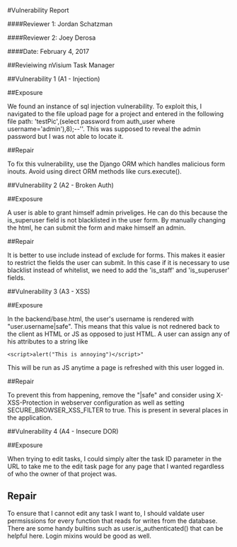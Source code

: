 #Vulnerability Report

####Reviewer 1: Jordan Schatzman

####Reviewer 2: Joey Derosa

####Date: February 4, 2017 

##Revieiwing nVisium Task Manager

##Vulnerability 1 (A1 - Injection)

##Exposure

We found an instance of sql injection vulnerability.  To exploit this, I navigated to the file upload page for a project and entered in the following file path: 'testPic',(select password from auth_user where username='admin'),8);--''.  This was supposed to reveal the admin password but I was not able to locate it.

##Repair

To fix this vulnerability, use the Django ORM which handles malicious form inouts.  Avoid using direct ORM methods like curs.execute().


##Vulnerability 2 (A2 - Broken Auth)

##Exposure

A user is able to grant himself admin priveliges.  He can do this because the is_superuser field is not blacklisted in the user form.  By manually changing the html, he can submit the form and make himself an admin.

##Repair

It is better to use include instead of exclude for forms.  This makes it easier to restrict the fields the user can submit.  In this case if it is necessary to use blacklist instead of whitelist, we need to add the 'is_staff' and 'is_superuser' fields.


##Vulnerability 3 (A3 - XSS)

##Exposure

In the backend/base.html, the user's username is rendered with "user.username|safe".  This means that this value is not rednered back to the client as HTML or JS as opposed to just HTML.  A user can assign any of his attributes to a string like 

```
<script>alert("This is annoying")</script>"

```

This will be run as JS anytime a page is refreshed with this user logged in.

##Repair

To prevent this from happening, remove the "|safe" and consider using X-XSS-Protection in webserver configuration as well as setting SECURE_BROWSER_XSS_FILTER to true.  This is present in several places in the application.


##Vulnerability 4 (A4 - Insecure DOR)

##Exposure

When trying to edit tasks, I could simply alter the task ID parameter in the URL to take me to the edit task page for any page that I wanted regardless of who the owner of that project was.

## Repair

To ensure that I cannot edit any task I want to, I should valdate user permsissions for every function that reads for writes from the database.  There are some handy builtins such as user.is_authenticated() that can be helpful here.  Login mixins would be good as well.

